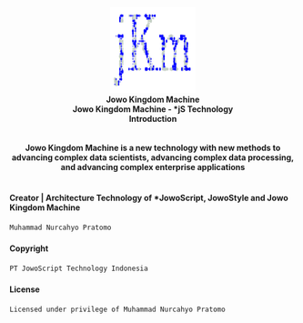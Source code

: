 <div align="center">
<a href="https://www.jowoscript.web.id/" target="_self">
<img src="iconJKM 32x32.png" 
     title="Jowo Kingdom Machine - *jS Technology"
     alt="Jowo Kingdom Machine - *jS Technology"     
     height="150px" width="150px"></img>
</a>
</div>
<div align="center">
<strong>
	Jowo Kingdom Machine
</strong>
<br>
<strong>
	Jowo Kingdom Machine - *jS Technology
</strong>
<br>
<strong>
	Introduction
</strong>
</div>
<br><br>
<div align="center">
<strong>
	Jowo Kingdom Machine is a new technology with new methods to advancing complex data scientists, advancing complex data processing, and advancing complex enterprise applications
</strong>
</div>
<br>

#### Creator | Architecture Technology of *JowoScript, JowoStyle and Jowo Kingdom Machine
```html
Muhammad Nurcahyo Pratomo
```
#### Copyright
```html
PT JowoScript Technology Indonesia
```
#### License
```html
Licensed under privilege of Muhammad Nurcahyo Pratomo
```
